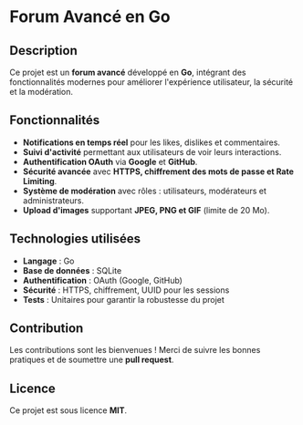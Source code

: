 # Forum Avancé en Go

## Description
Ce projet est un **forum avancé** développé en **Go**, intégrant des fonctionnalités modernes pour améliorer l'expérience utilisateur, la sécurité et la modération.

## Fonctionnalités
- **Notifications en temps réel** pour les likes, dislikes et commentaires.
- **Suivi d'activité** permettant aux utilisateurs de voir leurs interactions.
- **Authentification OAuth** via **Google** et **GitHub**.
- **Sécurité avancée** avec **HTTPS, chiffrement des mots de passe et Rate Limiting**.
- **Système de modération** avec rôles : utilisateurs, modérateurs et administrateurs.
- **Upload d'images** supportant **JPEG, PNG et GIF** (limite de 20 Mo).

## Technologies utilisées
- **Langage** : Go
- **Base de données** : SQLite
- **Authentification** : OAuth (Google, GitHub)
- **Sécurité** : HTTPS, chiffrement, UUID pour les sessions
- **Tests** : Unitaires pour garantir la robustesse du projet

## Contribution
Les contributions sont les bienvenues ! Merci de suivre les bonnes pratiques et de soumettre une **pull request**.

## Licence
Ce projet est sous licence **MIT**.
